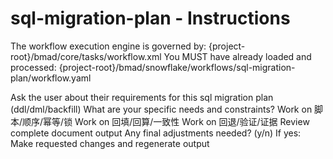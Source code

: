 # sql-migration-plan - Instructions

<critical>The workflow execution engine is governed by: {project-root}/bmad/core/tasks/workflow.xml</critical>
<critical>You MUST have already loaded and processed: {project-root}/bmad/snowflake/workflows/sql-migration-plan/workflow.yaml</critical>

<workflow>

<step n="1" goal="Understand Requirements">
<action>Ask the user about their requirements for this sql migration plan (ddl/dml/backfill)</action>
<ask>What are your specific needs and constraints?</ask>
</step>

<step n="2" goal="脚本/顺序/幂等/锁">
<action>Work on 脚本/顺序/幂等/锁</action>
<template-output section="scripts"/>
</step>

<step n="3" goal="回填/回算/一致性">
<action>Work on 回填/回算/一致性</action>
<template-output section="backfill"/>
</step>

<step n="4" goal="回退/验证/证据">
<action>Work on 回退/验证/证据</action>
<template-output section="rollback"/>
</step>

<step n="5" goal="Review and Finalize">
<action>Review complete document output</action>
<ask>Any final adjustments needed? (y/n)</ask>
<check>If yes:</check>
  <action>Make requested changes and regenerate output</action>
</step>

</workflow>
